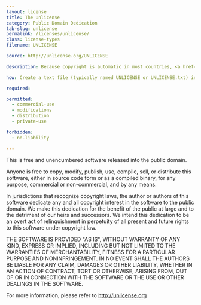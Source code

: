 ```yaml
---
layout: license
title: The Unlicense
category: Public Domain Dedication
tab-slug: unlicense
permalink: /licenses/unlicense/
class: license-types
filename: UNLICENSE

source: http://unlicense.org/UNLICENSE

description: Because copyright is automatic in most countries, <a href="http://unlicense.org">the Unlicense</a> is a template to waive copyright interest in software you've written and dedicate it to the public domain. Use the Unlicense to opt out of copyright entirely. It also includes the no-warranty statement from the MIT/X11 license.

how: Create a text file (typically named UNLICENSE or UNLICENSE.txt) in the root of your source code and copy the text of the license disclaimer into the file.

required:

permitted:
  - commercial-use
  - modifications
  - distribution
  - private-use

forbidden:
  - no-liability

---
```

This is free and unencumbered software released into the public domain.

Anyone is free to copy, modify, publish, use, compile, sell, or
distribute this software, either in source code form or as a compiled
binary, for any purpose, commercial or non-commercial, and by any
means.

In jurisdictions that recognize copyright laws, the author or authors
of this software dedicate any and all copyright interest in the
software to the public domain. We make this dedication for the benefit
of the public at large and to the detriment of our heirs and
successors. We intend this dedication to be an overt act of
relinquishment in perpetuity of all present and future rights to this
software under copyright law.

THE SOFTWARE IS PROVIDED "AS IS", WITHOUT WARRANTY OF ANY KIND,
EXPRESS OR IMPLIED, INCLUDING BUT NOT LIMITED TO THE WARRANTIES OF
MERCHANTABILITY, FITNESS FOR A PARTICULAR PURPOSE AND NONINFRINGEMENT.
IN NO EVENT SHALL THE AUTHORS BE LIABLE FOR ANY CLAIM, DAMAGES OR
OTHER LIABILITY, WHETHER IN AN ACTION OF CONTRACT, TORT OR OTHERWISE,
ARISING FROM, OUT OF OR IN CONNECTION WITH THE SOFTWARE OR THE USE OR
OTHER DEALINGS IN THE SOFTWARE.

For more information, please refer to <http://unlicense.org>